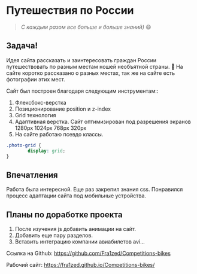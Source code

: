 # __Путешествия по России__
 

> *С каждым разом все больше и больше знаний)* :smile: 
 
## Задача! 

Идея сайта рассказать и заинтересовать граждан России путешествовать по разным местам ношей необъятной страны. :purple_heart: На сайте коротко рассказано о разных местах, так же на сайте есть фотографии этих мест.

Сайт был построен благодаря следующим инструментам::
 
1. Флексбокс-верстка
2. Позиционирование position и z-index 
3. Grid технология
4. Адаптивная верстка. Сайт оптимизирован под разрешения экранов 1280px 1024px 768px 320px
5. На сайте работаю псевдо классы.

```css
.photo-grid {
        display: grid;
}
```

## Впечатления
Работа была интересной. Еще раз закрепил знания css. Понравился процесс адаптации сайта под мобильные устройства. 

## Планы по доработке проекта

1. После изучения js добавить анимации на сайт. 
2. Добавить еще пару разделов. 
3. Вставить интеграцию компании авиабилетов avi...

Ссылка на Github:
https://github.com/Fra1zed/Competitions-bikes

Рабочий сайт:
https://fra1zed.github.io/Competitions-bikes/

 